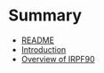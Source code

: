# Summary

* [README](README.md)
* [Introduction](Introduction.md)
* [Overview of IRPF90](Presentation.md)

